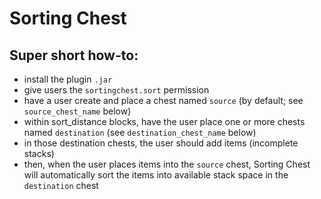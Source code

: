 # Sorting Chest
## Super short how-to:

- install the plugin `.jar`
- give users the `sortingchest.sort` permission
- have a user create and place a chest named `source` (by default; see `source_chest_name` below)
- within sort_distance blocks, have the user place one or more chests named `destination` (see `destination_chest_name` below)
- in those destination chests, the user should add items (incomplete stacks)
- then, when the user places items into the `source` chest, Sorting Chest will automatically sort the items into available stack space in the `destination` chest
